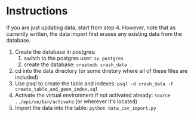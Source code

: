 # Instructions

If you are just updating data, start from step 4. However, note that as currently written, the data import first erases any existing data from the database. 

1. Create the database in postgres: 
   1. switch to the postgres user: `su postgres`
   2. create the database: `createdb crash_data`
2. cd into the data directory (or some diretory where all of these files are included)
3. Use psql to create the table and indexes: `psql -d crash_data -f create_table_and_geom_index.sql`
4. Activate the virtual environment if not activated already: `source ../api/ve/bin/activate` (or wherever it's located)
5. Import the data into the table: `python data_csv_import.py`
